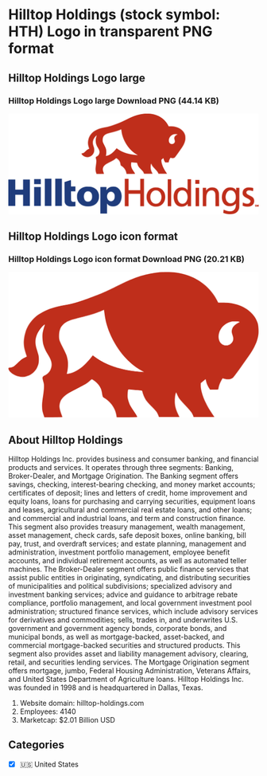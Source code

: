 # Hilltop Holdings (stock symbol: HTH) Logo in transparent PNG format

## Hilltop Holdings Logo large

### Hilltop Holdings Logo large Download PNG (44.14 KB)

![Hilltop Holdings Logo large Download PNG (44.14 KB)](/img/orig/HTH_BIG-bc2acd06.png)

## Hilltop Holdings Logo icon format

### Hilltop Holdings Logo icon format Download PNG (20.21 KB)

![Hilltop Holdings Logo icon format Download PNG (20.21 KB)](/img/orig/HTH-b7fed306.png)

## About Hilltop Holdings

Hilltop Holdings Inc. provides business and consumer banking, and financial products and services. It operates through three segments: Banking, Broker-Dealer, and Mortgage Origination. The Banking segment offers savings, checking, interest-bearing checking, and money market accounts; certificates of deposit; lines and letters of credit, home improvement and equity loans, loans for purchasing and carrying securities, equipment loans and leases, agricultural and commercial real estate loans, and other loans; and commercial and industrial loans, and term and construction finance. This segment also provides treasury management, wealth management, asset management, check cards, safe deposit boxes, online banking, bill pay, trust, and overdraft services; and estate planning, management and administration, investment portfolio management, employee benefit accounts, and individual retirement accounts, as well as automated teller machines. The Broker-Dealer segment offers public finance services that assist public entities in originating, syndicating, and distributing securities of municipalities and political subdivisions; specialized advisory and investment banking services; advice and guidance to arbitrage rebate compliance, portfolio management, and local government investment pool administration; structured finance services, which include advisory services for derivatives and commodities; sells, trades in, and underwrites U.S. government and government agency bonds, corporate bonds, and municipal bonds, as well as mortgage-backed, asset-backed, and commercial mortgage-backed securities and structured products. This segment also provides asset and liability management advisory, clearing, retail, and securities lending services. The Mortgage Origination segment offers mortgage, jumbo, Federal Housing Administration, Veterans Affairs, and United States Department of Agriculture loans. Hilltop Holdings Inc. was founded in 1998 and is headquartered in Dallas, Texas.

1. Website domain: hilltop-holdings.com
2. Employees: 4140
3. Marketcap: $2.01 Billion USD


## Categories
- [x] 🇺🇸 United States
